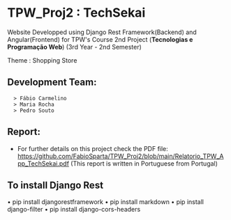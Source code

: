 # TPW_Proj2 : TechSekai 

Website Developped using Django Rest Framework(Backend) and Angular(Frontend) for TPW's Course 2nd Project  (**Tecnologias e Programação Web**) (3rd Year - 2nd Semester)

Theme : Shopping Store

## Development Team:
      > Fábio Carmelino
      > Maria Rocha
      > Pedro Souto
      
## Report:
   * For further details on this project check the PDF file: 
     https://github.com/FabioSparta/TPW_Proj2/blob/main/Relatorio_TPW_App_TechSekai.pdf
     (This report is written in Portuguese from Portugal)

## To install Django Rest
• pip install djangorestframework
• pip install markdown
• pip install django-filter
• pip install django-cors-headers
